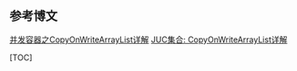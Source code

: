 ## 参考博文
[并发容器之CopyOnWriteArrayList详解](https://blog.csdn.net/thinkwon/article/details/102508258)
[JUC集合: CopyOnWriteArrayList详解](https://www.pdai.tech/md/java/thread/java-thread-x-juc-collection-CopyOnWriteArrayList.html)


[TOC]